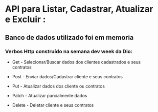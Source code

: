 # API para Listar, Cadastrar, Atualizar e Excluir :
## Banco de dados utilizado foi em memoria
### Verbos Http construído na semana dev week da Dio:
- Get - Selecionar/Buscar dados dos clientes cadastrados e seus contratos

- Post - Enviar dados/Cadastrar cliente e seus contratos

- Put - Atualizar dados dos cliente ou contratos

- Patch - Atualizar parcialmente dados

- Delete - Deletar cliente e seus contratos

  

  

  
  
  
